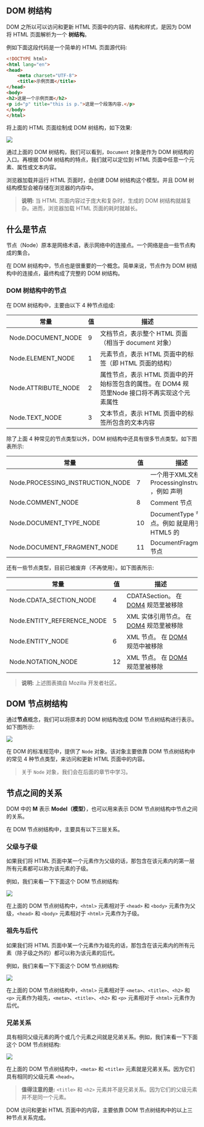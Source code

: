 ## DOM 树结构

DOM 之所以可以访问和更新 HTML 页面中的内容、结构和样式，是因为 DOM 将 HTML 页面解析为一个 **树结构**。

例如下面这段代码是一个简单的 HTML 页面源代码:

```html
<!DOCTYPE html>
<html lang="en">
<head>
    <meta charset="UTF-8">
    <title>示例页面</title>
</head>
<body>
<h2>这是一个示例页面</h2>
<p id="p" title="this is p.">这是一个段落内容.</p>
</body>
</html>
```

将上面的 HTML 页面绘制成 DOM 树结构，如下效果:

![](images/03.png)

通过上面的 DOM 树结构，我们可以看到，`Document` 对象是作为 DOM 树结构的入口。再根据 DOM 树结构的特点，我们就可以定位到 HTML 页面中任意一个元素、属性或文本内容。

浏览器加载并运行 HTML 页面时，会创建 DOM 树结构这个模型。并且 DOM 树结构模型会被存储在浏览器的内存中。

> **说明:** 当 HTML 页面内容过于庞大和复杂时，生成的 DOM 树结构就越复杂。进而，浏览器加载 HTML 页面的耗时就越长。

## 什么是节点

节点（Node）原本是网络术语，表示网络中的连接点。一个网络是由一些节点构成的集合。

在 DOM 树结构中，节点也是很重要的一个概念。简单来说，节点作为 DOM 树结构中的连接点，最终构成了完整的 DOM 树结构。

### DOM 树结构中的节点

在 DOM 树结构中，主要由以下 4 种节点组成:

| 常量 | 值 | 描述 |
| --- | --- | --- |
| Node.DOCUMENT_NODE | 9 | 文档节点，表示整个 HTML 页面（相当于 document 对象）|
| Node.ELEMENT_NODE | 1 | 元素节点，表示 HTML 页面中的标签（即 HTML 页面的结构）|
| Node.ATTRIBUTE_NODE | 2 | 属性节点，表示 HTML 页面中的开始标签包含的属性。在 DOM4 规范里Node 接口将不再实现这个元素属性 |
| Node.TEXT_NODE | 3 | 文本节点，表示 HTML 页面中的标签所包含的文本内容 |

除了上面 4 种常见的节点类型以外，DOM 树结构中还具有很多节点类型。如下图表所示:

| 常量 | 值 | 描述 |
| --- | --- | --- |
| Node.PROCESSING_INSTRUCTION_NODE | 7 | 一个用于XML文档的 ProcessingInstruction ，例如 <?xml-stylesheet ... ?> 声明 |
| Node.COMMENT_NODE | 8 | Comment 节点 |
| Node.DOCUMENT_TYPE_NODE | 10 | DocumentType 节点。例如 <!DOCTYPE html>  就是用于 HTML5 的 |
| Node.DOCUMENT_FRAGMENT_NODE | 11 | DocumentFragment 节点 |

还有一些节点类型，目前已被废弃（不再使用）。如下图表所示:

| 常量 | 值 | 描述 |
| --- | --- | --- |
| Node.CDATA_SECTION_NODE | 4 |  CDATASection。 在 [DOM4](https://www.w3.org/TR/dom/) 规范里被移除 |
| Node.ENTITY_REFERENCE_NODE | 5 |  XML 实体引用节点。 在 [DOM4](https://www.w3.org/TR/dom/) 规范里被移除 |
| Node.ENTITY_NODE | 6 | XML <!ENTITY ...>  节点。 在 [DOM4](https://www.w3.org/TR/dom/) 规范中被移除 |
| Node.NOTATION_NODE | 12 | XML <!NOTATION ...> 节点。 在 [DOM4](https://www.w3.org/TR/dom/) 规范里被移除 |

> **说明:** 上述图表摘自 Mozilla 开发者社区。

## DOM 节点树结构

通过**节点**概念，我们可以将原本的 DOM 树结构改成 DOM 节点树结构进行表示。如下图所示:

![](images/06.png)

在 DOM 的标准规范中，提供了 `Node` 对象。该对象主要依靠 DOM 节点树结构中的常见 4 种节点类型，来访问和更新 HTML 页面中的内容。

> 关于 `Node` 对象，我们会在后面的章节中学习。

## 节点之间的关系

DOM 中的 **M** 表示 **Model（模型）**，也可以用来表示 DOM 节点树结构中节点之间的关系。

在 DOM 节点树结构中，主要具有以下三层关系。

### 父级与子级

如果我们将 HTML 页面中某一个元素作为父级的话，那包含在该元素内的第一层所有元素都可以称为该元素的子级。

例如，我们来看一下下面这个 DOM 节点树结构:

![](images/07.png)

在上面的 DOM 节点树结构中，`<html>` 元素相对于 `<head>` 和 `<body>` 元素作为父级，`<head>` 和 `<body>` 元素相对于 `<html>` 元素作为子级。

### 祖先与后代

如果我们将 HTML 页面中某一个元素作为祖先的话，那包含在该元素内的所有元素（除子级之外的）都可以称为该元素的后代。

例如，我们来看一下下面这个 DOM 节点树结构:

![](images/08.png)

在上面的 DOM 节点树结构中，`<html>` 元素相对于 `<meta>`、`<title>`、`<h2>` 和 `<p>` 元素作为祖先，`<meta>`、`<title>`、`<h2>` 和 `<p>` 元素相对于 `<html>` 元素作为后代。

### 兄弟关系

具有相同父级元素的两个或几个元素之间就是兄弟关系。例如，我们来看一下下面这个 DOM 节点树结构:

![](images/09.png)

在上面的 DOM 节点树结构中，`<meta>` 和 `<title>` 元素就是兄弟关系。因为它们具有相同的父级元素 `<head>`。

> **值得注意的是:** `<title>` 和 `<h2>` 元素并不是兄弟关系。因为它们的父级元素并不是同一个元素。

DOM 访问和更新 HTML 页面中的内容，主要依靠 DOM 节点树结构中的以上三种节点关系完成。

